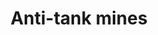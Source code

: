 ---
title: Anti-tank mines
longTitle: 'Anti-tank mines'
tags:
- gccommon
usedFor:
- "[[Landmines]]"
---